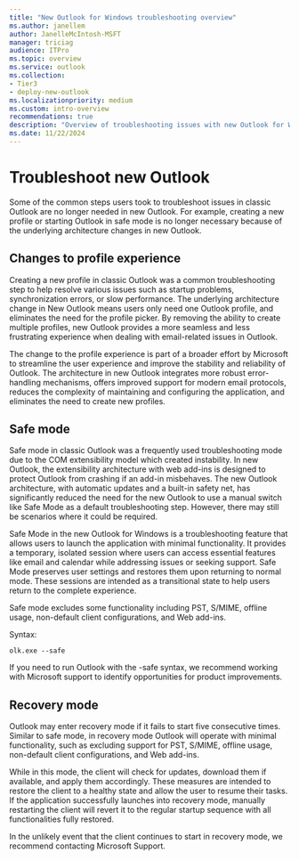 ```yaml
---
title: "New Outlook for Windows troubleshooting overview"
ms.author: janellem
author: JanelleMcIntosh-MSFT
manager: triciag
audience: ITPro
ms.topic: overview
ms.service: outlook
ms.collection:
- Tier3
- deploy-new-outlook
ms.localizationpriority: medium
ms.custom: intro-overview
recommendations: true
description: "Overview of troubleshooting issues with new Outlook for Windows"
ms.date: 11/22/2024
---
```


# Troubleshoot new Outlook

Some of the common steps users took to troubleshoot issues in classic Outlook are no longer needed in new Outlook. For example, creating a new profile or starting Outlook in safe mode is no longer necessary because of the underlying architecture changes in new Outlook.

## Changes to profile experience

Creating a new profile in classic Outlook was a common troubleshooting step to help resolve various issues such as startup problems, synchronization errors, or slow performance. The underlying architecture change in New Outlook means users only need one Outlook profile, and eliminates the need for the profile picker. By removing the ability to create multiple profiles, new Outlook provides a more seamless and less frustrating experience when dealing with email-related issues in Outlook.

The change to the profile experience is part of a broader effort by Microsoft to streamline the user experience and improve the stability and reliability of Outlook. The architecture in new Outlook integrates more robust error-handling mechanisms, offers improved support for modern email protocols, reduces the complexity of maintaining and configuring the application, and eliminates the need to create new profiles.

## Safe mode
 
Safe mode in classic Outlook was a frequently used troubleshooting mode due to the COM extensibility model which created instability. In new Outlook, the extensibility architecture with web add-ins is designed to protect Outlook from crashing if an add-in misbehaves. The new Outlook architecture, with automatic updates and a built-in safety net, has significantly reduced the need for the new Outlook to use a manual switch like Safe Mode as a default troubleshooting step. However, there may still be scenarios where it could be required.

Safe Mode in the new Outlook for Windows is a troubleshooting feature that allows users to launch the application with minimal functionality. It provides a temporary, isolated session where users can access essential features like email and calendar while addressing issues or seeking support. Safe Mode preserves user settings and restores them upon returning to normal mode. These sessions are intended as a transitional state to help users return to the complete experience.

Safe mode excludes some functionality including PST, S/MIME, offline usage, non-default client configurations, and Web add-ins.

Syntax: 
```
olk.exe --safe
```

If you need to run Outlook with the -safe syntax, we recommend working with Microsoft support to identify opportunities for product improvements. 
 
## Recovery mode

Outlook may enter recovery mode if it fails to start five consecutive times. Similar to safe mode, in recovery mode Outlook will operate with minimal functionality, such as excluding support for PST, S/MIME, offline usage, non-default client configurations, and Web add-ins. 

While in this mode, the client will check for updates, download them if available, and apply them accordingly. These measures are intended to restore the client to a healthy state and allow the user to resume their tasks. If the application successfully launches into recovery mode, manually restarting the client will revert it to the regular startup sequence with all functionalities fully restored.

In the unlikely event that the client continues to start in recovery mode, we recommend contacting Microsoft Support.
